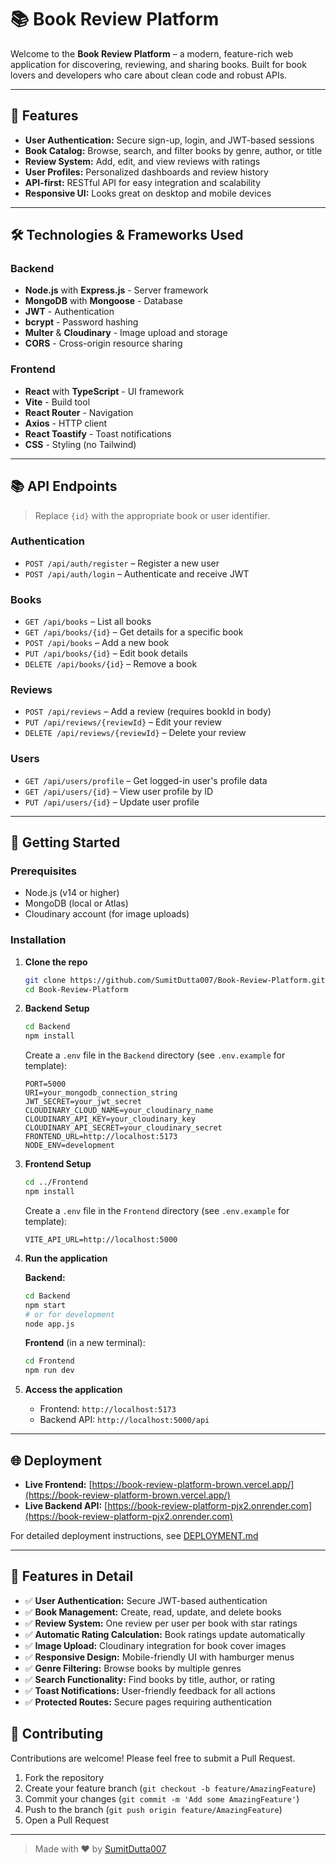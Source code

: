 # 📚 Book Review Platform

Welcome to the **Book Review Platform** – a modern, feature-rich web application for discovering, reviewing, and sharing books. Built for book lovers and developers who care about clean code and robust APIs.

---

## 🚀 Features

- **User Authentication:** Secure sign-up, login, and JWT-based sessions
- **Book Catalog:** Browse, search, and filter books by genre, author, or title
- **Review System:** Add, edit, and view reviews with ratings
- **User Profiles:** Personalized dashboards and review history
- **API-first:** RESTful API for easy integration and scalability
- **Responsive UI:** Looks great on desktop and mobile devices

---

## 🛠️ Technologies & Frameworks Used

### Backend
- **Node.js** with **Express.js** - Server framework
- **MongoDB** with **Mongoose** - Database
- **JWT** - Authentication
- **bcrypt** - Password hashing
- **Multer** & **Cloudinary** - Image upload and storage
- **CORS** - Cross-origin resource sharing

### Frontend
- **React** with **TypeScript** - UI framework
- **Vite** - Build tool
- **React Router** - Navigation
- **Axios** - HTTP client
- **React Toastify** - Toast notifications
- **CSS** - Styling (no Tailwind)

---

## 📚 API Endpoints

> Replace `{id}` with the appropriate book or user identifier.

### **Authentication**
- `POST /api/auth/register` – Register a new user
- `POST /api/auth/login` – Authenticate and receive JWT

### **Books**
- `GET /api/books` – List all books
- `GET /api/books/{id}` – Get details for a specific book
- `POST /api/books` – Add a new book
- `PUT /api/books/{id}` – Edit book details
- `DELETE /api/books/{id}` – Remove a book

### **Reviews**
- `POST /api/reviews` – Add a review (requires bookId in body)
- `PUT /api/reviews/{reviewId}` – Edit your review
- `DELETE /api/reviews/{reviewId}` – Delete your review

### **Users**
- `GET /api/users/profile` – Get logged-in user's profile data
- `GET /api/users/{id}` – View user profile by ID
- `PUT /api/users/{id}` – Update user profile

---

## 🏁 Getting Started

### Prerequisites
- Node.js (v14 or higher)
- MongoDB (local or Atlas)
- Cloudinary account (for image uploads)

### Installation

1. **Clone the repo**
   ```bash
   git clone https://github.com/SumitDutta007/Book-Review-Platform.git
   cd Book-Review-Platform
   ```

2. **Backend Setup**
   ```bash
   cd Backend
   npm install
   ```
   
   Create a `.env` file in the `Backend` directory (see `.env.example` for template):
   ```env
   PORT=5000
   URI=your_mongodb_connection_string
   JWT_SECRET=your_jwt_secret
   CLOUDINARY_CLOUD_NAME=your_cloudinary_name
   CLOUDINARY_API_KEY=your_cloudinary_key
   CLOUDINARY_API_SECRET=your_cloudinary_secret
   FRONTEND_URL=http://localhost:5173
   NODE_ENV=development
   ```

3. **Frontend Setup**
   ```bash
   cd ../Frontend
   npm install
   ```
   
   Create a `.env` file in the `Frontend` directory (see `.env.example` for template):
   ```env
   VITE_API_URL=http://localhost:5000
   ```

4. **Run the application**
   
   **Backend:**
   ```bash
   cd Backend
   npm start
   # or for development
   node app.js
   ```
   
   **Frontend** (in a new terminal):
   ```bash
   cd Frontend
   npm run dev
   ```

5. **Access the application**
   - Frontend: `http://localhost:5173`
   - Backend API: `http://localhost:5000/api`

---

## 🌐 Deployment

- **Live Frontend:** [https://book-review-platform-brown.vercel.app/](https://book-review-platform-brown.vercel.app/)
- **Live Backend API:** [https://book-review-platform-pjx2.onrender.com](https://book-review-platform-pjx2.onrender.com)

For detailed deployment instructions, see [DEPLOYMENT.md](./DEPLOYMENT.md)

---

## 🌟 Features in Detail

- ✅ **User Authentication:** Secure JWT-based authentication
- ✅ **Book Management:** Create, read, update, and delete books
- ✅ **Review System:** One review per user per book with star ratings
- ✅ **Automatic Rating Calculation:** Book ratings update automatically
- ✅ **Image Upload:** Cloudinary integration for book cover images
- ✅ **Responsive Design:** Mobile-friendly UI with hamburger menus
- ✅ **Genre Filtering:** Browse books by multiple genres
- ✅ **Search Functionality:** Find books by title, author, or rating
- ✅ **Toast Notifications:** User-friendly feedback for all actions
- ✅ **Protected Routes:** Secure pages requiring authentication

## 🤝 Contributing

Contributions are welcome! Please feel free to submit a Pull Request.

1. Fork the repository
2. Create your feature branch (`git checkout -b feature/AmazingFeature`)
3. Commit your changes (`git commit -m 'Add some AmazingFeature'`)
4. Push to the branch (`git push origin feature/AmazingFeature`)
5. Open a Pull Request

---

> Made with ❤️ by [SumitDutta007](https://github.com/SumitDutta007)
